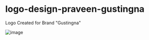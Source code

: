 # logo-design-praveen-gustingna
Logo Created for Brand "Gustingna"

![image](https://user-images.githubusercontent.com/62650544/192516353-813db5bd-9511-4799-ba7e-5893b91d5f9c.png)

